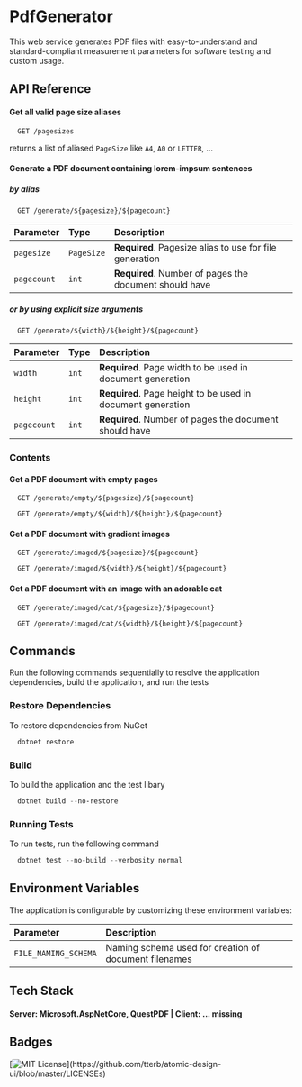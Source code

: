 # PdfGenerator

This web service generates PDF files with easy-to-understand and standard-compliant measurement parameters for software testing and custom usage.

## API Reference

#### Get all valid page size aliases

```
  GET /pagesizes
```
returns a list of aliased `PageSize` like `A4`, `A0` or `LETTER`, ...

#### Generate a PDF document containing lorem-impsum sentences

##### by alias

```
  GET /generate/${pagesize}/${pagecount}
```

| Parameter       | Type        | Description                                                 |
| :-------------- | :---------- | :---------------------------------------------------------- |
| `pagesize`      | `PageSize`  | **Required**. Pagesize alias to use for file generation     |
| `pagecount`     | `int`       | **Required**. Number of pages the document should have      |

##### or by using explicit size arguments
```
  GET /generate/${width}/${height}/${pagecount}
```

| Parameter       | Type        | Description                                                 |
| :-------------- | :---------- | :---------------------------------------------------------- |
| `width`         | `int`       | **Required**. Page width to be used in document generation  |
| `height`        | `int`       | **Required**. Page height to be used in document generation |
| `pagecount`     | `int`       | **Required**. Number of pages the document should have      |


### Contents

#### Get a PDF document with empty pages
```
  GET /generate/empty/${pagesize}/${pagecount}
```
```
  GET /generate/empty/${width}/${height}/${pagecount}
```

#### Get a PDF document with gradient images
```
  GET /generate/imaged/${pagesize}/${pagecount}
```
```
  GET /generate/imaged/${width}/${height}/${pagecount}
```

#### Get a PDF document with an image with an adorable cat
```
  GET /generate/imaged/cat/${pagesize}/${pagecount}
```
```
  GET /generate/imaged/cat/${width}/${height}/${pagecount}
```


## Commands
Run the following commands sequentially to resolve the application dependencies, build the application, and run the tests

### Restore Dependencies

To restore dependencies from NuGet

```powershell
  dotnet restore
```
### Build

To build the application and the test libary

```powershell
  dotnet build --no-restore
```

### Running Tests

To run tests, run the following command

```powershell
  dotnet test --no-build --verbosity normal
```

## Environment Variables

The application is configurable by customizing these environment variables:

| Parameter                     | Description                                             |
| :---------------------------- | :------------------------------------------------------ |
| `FILE_NAMING_SCHEMA`          | Naming schema used for creation of document filenames   | 

## Tech Stack

#### **Server:** Microsoft.AspNetCore, QuestPDF | **Client:** ... missing


## Badges

[![MIT License](https://img.shields.io/apm/l/atomic-design-ui.svg?)](https://github.com/tterb/atomic-design-ui/blob/master/LICENSEs)
